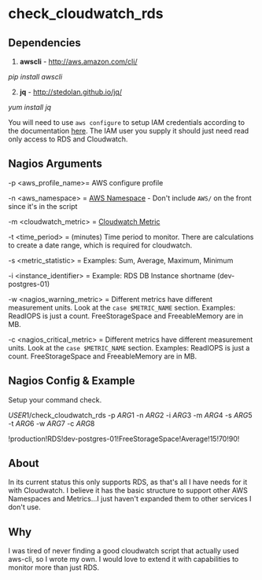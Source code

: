 # check_cloudwatch_rds

## Dependencies

1. **awscli** - http://aws.amazon.com/cli/

  *pip install awscli*

2. **jq** - http://stedolan.github.io/jq/

  *yum install jq*

You will need to use `aws configure` to setup IAM credentials according to the documentation [here](http://docs.aws.amazon.com/cli/latest/reference/configure/index.html). The IAM user you supply it should just need read only access to RDS and Cloudwatch.


## Nagios Arguments
-p <aws_profile_name>= AWS configure profile

-n <aws_namespace> = [AWS Namespace](http://docs.aws.amazon.com/AmazonCloudWatch/latest/DeveloperGuide/aws-namespaces.html) - Don't include `AWS/` on the front since it's in the script

-m <cloudwatch_metric> = [Cloudwatch Metric](http://docs.aws.amazon.com/AmazonCloudWatch/latest/DeveloperGuide/CW_Support_For_AWS.html)

-t <time_period> = (minutes) Time period to monitor. There are calculations to create a date range, which is required for cloudwatch.

-s <metric_statistic> = Examples: Sum, Average, Maximum, Minimum

-i <instance_identifier> = Example: RDS DB Instance shortname (dev-postgres-01)

-w <nagios_warning_metric> = Different metrics have different measurement units. Look at the `case $METRIC_NAME` section. Examples: ReadIOPS is just a count. FreeStorageSpace and FreeableMemory are in MB.

-c <nagios_critical_metric> = Different metrics have different measurement units. Look at the `case $METRIC_NAME` section. Examples: ReadIOPS is just a count. FreeStorageSpace and FreeableMemory are in MB.

## Nagios Config & Example
Setup your command check.

  $USER1$/check_cloudwatch_rds -p $ARG1$ -n $ARG2$ -i $ARG3$ -m $ARG4$ -s $ARG5$ -t $ARG6$ -w $ARG7$ -c $ARG8$

  !production!RDS!dev-postgres-01!FreeStorageSpace!Average!15!70!90!

## About
In its current status this only supports RDS, as that's all I have needs for it with Cloudwatch. I believe it has the basic structure to support other AWS Namespaces and Metrics...I just haven't expanded them to other services I don't use.

## Why

I was tired of never finding a good cloudwatch script that actually used aws-cli, so I wrote my own. I would love to extend it with capabilities to monitor more than just RDS.
